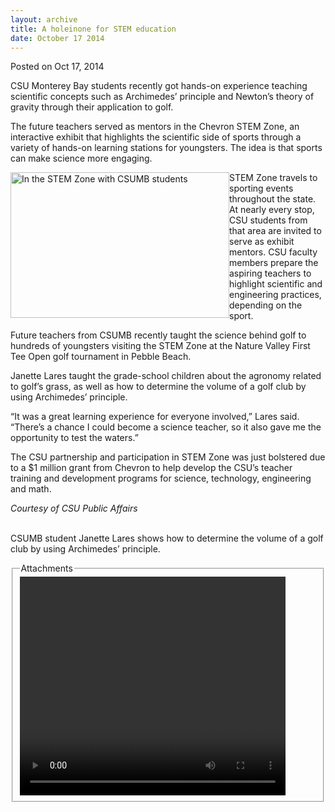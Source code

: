```yaml
---
layout: archive
title: A holeinone for STEM education
date: October 17 2014
---
```





<span class="date">Posted on Oct 17, 2014    </span>
<p>CSU Monterey Bay students recently got hands-on experience
teaching scientific concepts such as Archimedes&#x2019; principle and
Newton&#x2019;s theory of gravity through their application to golf.</p>
<p>The future teachers served as mentors in the Chevron STEM Zone,
an interactive exhibit that highlights the scientific side of
sports through a variety of hands-on learning stations for
youngsters. The idea is that sports can make science more
engaging.</p>
<p><img alt="In the STEM Zone with CSUMB students" src="http://news.csumb.edu/sites/default/files/65/attachments/news/images/stem_zone_photo.jpg" style="float:left; width:350px; height:233px">STEM Zone travels
to sporting events throughout the state. At nearly every stop, CSU
students from that area are invited to serve as exhibit mentors.
CSU faculty members prepare the aspiring teachers to highlight
scientific and engineering practices, depending on the sport.</img></p>
<p>Future teachers from CSUMB recently taught the science behind
golf to hundreds of youngsters visiting the STEM Zone at the Nature
Valley First Tee Open golf tournament in Pebble Beach.</p>
<p>Janette Lares taught the grade-school children about the
agronomy related to golf&#x2019;s grass, as well as how to determine the
volume of a golf club by using Archimedes&#x2019; principle.</p>
<p>&#x201C;It was a great learning experience for everyone involved,&#x201D;
Lares said. &#x201C;There&#x2019;s a chance I could become a science teacher, so
it also gave me the opportunity to test the waters.&#x201D;</p>
<p>The CSU partnership and participation in STEM Zone was just
bolstered due to a $1 million grant from Chevron to help develop
the CSU&#x2019;s teacher training and development programs for science,
technology, engineering and math.</p>
<p class="small"><em>Courtesy of CSU Public Affairs</em></p>
<p><br>
CSUMB student Janette Lares shows how to determine the volume of a
golf club by using Archimedes&#x2019; principle.</br></p>
<fieldset class="fieldgroup group-attachments">
<legend>Attachments</legend>
<div class="field field-type-emvideo field-field-attach-video">
<div class="field-items">
<div class="field-item odd">
<div class="emvideo emvideo-video emvideo-youtube">
<div class="emfield-emvideo emfield-emvideo-youtube">
<div id="emvideo-youtube-flash-wrapper-1">
<!--<object type="application/x-shockwave-flash" height="350" width="425" data="http://www.youtube.com/v/x7vAhgiA65c&amp;rel=0&amp;enablejsapi=1&amp;playerapiid=ytplayer&amp;fs=1" id="emvideo-youtube-flash-1">
          <param name="movie" value="http://www.youtube.com/v/x7vAhgiA65c&amp;rel=0&amp;enablejsapi=1&amp;playerapiid=ytplayer&amp;fs=1" />
          <param name="allowScriptAccess" value="sameDomain"/>
          <param name="quality" value="best"/>
          <param name="allowFullScreen" value="true"/>
          <param name="bgcolor" value="#FFFFFF"/>
          <param name="scale" value="noScale"/>
          <param name="salign" value="TL"/>
          <param name="FlashVars" value="playerMode=embedded" />
          <param name="wmode" value="transparent" />
        </object>-->
<video controls="" width="425" height="350">
<source src="http://r7---sn-o097zne6.googlevideo.com/videoplayback?ms=au&amp;id=o-AEvkgYF2dM1Xx0nPXU4LsGvk4XHrpyo8KALXvrUNRHjA&amp;mv=m&amp;pl=23&amp;mt=1422318189&amp;upn=m3ViMQykp2s&amp;expire=1422339870&amp;sver=3&amp;sparams=dur,id,initcwndbps,ip,ipbits,itag,mm,ms,mv,pl,ratebypass,source,upn,expire&amp;itag=18&amp;signature=5BE4936C1E2F89BDC95774B8C0F3FA99880187FC.9F692783C292C5C1CFA1DACBF126E56E0662DD96&amp;ipbits=0&amp;ratebypass=yes&amp;initcwndbps=4207500&amp;ip=198.189.249.65&amp;key=yt5&amp;fexp=900718,907263,916104,923368,927622,929821,930676,936121,9406392,941004,943917,947225,948124,952302,952605,952901,955301,957103,957105,957201,959701&amp;dur=34.992&amp;source=youtube&amp;mm=31&amp;name=x7vAhgiA65c" type="video/mp4"/></video></div>
</div>
</div>
</div>
</div>
</div>
</fieldset>





